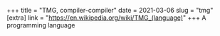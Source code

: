 +++
title = "TMG, compiler-compiler"
date = 2021-03-06
slug = "tmg"
[extra]
link = "https://en.wikipedia.org/wiki/TMG_(language)"
+++
A programming language


